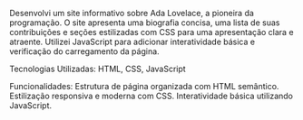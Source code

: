 Desenvolvi um site informativo sobre Ada Lovelace, a pioneira da programação.
O site apresenta uma biografia concisa, uma lista de suas contribuições e seções estilizadas com CSS para uma apresentação clara e atraente. Utilizei JavaScript para adicionar interatividade básica e verificação do carregamento da página.

Tecnologias Utilizadas: HTML, CSS, JavaScript

Funcionalidades:
Estrutura de página organizada com HTML semântico.
Estilização responsiva e moderna com CSS.
Interatividade básica utilizando JavaScript.

